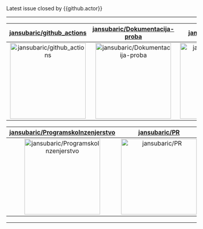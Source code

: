 ## 

Latest issue closed by {{github.actor}}

---

| [jansubaric/github_actions](https://github.com/jansubaric/github_actions) | [jansubaric/Dokumentacija-proba](https://github.com/jansubaric/Dokumentacija-proba) | [jansubaric/Mjerenja](https://github.com/jansubaric/Mjerenja) |
| :-: | :-: | :-: |
| <a href="https://github.com/jansubaric/github_actions"><img src="https://github.com/jansubaric/github_actions/raw/master/DISPLAY.jpg" alt="jansubaric/github_actions" title="jansubaric/github_actions" width="200" height="200"></a> | <a href="https://github.com/jansubaric/Dokumentacija-proba"><img src="https://github.com/jansubaric/github_actions/raw/master/DISPLAY.jpg" alt="jansubaric/Dokumentacija-proba" title="jansubaric/Dokumentacija-proba" width="200" height="200"></a> | <a href="https://github.com/jansubaric/Mjerenja"><img src="https://github.com/jansubaric/github_actions/raw/master/DISPLAY.jpg" alt="jansubaric/Mjerenja" title="jansubaric/Mjerenja" width="200" height="200"></a> |

| [jansubaric/ProgramskoInzenjerstvo](https://github.com/jansubaric/ProgramskoInzenjerstvo) | [jansubaric/PR](https://github.com/jansubaric/PR) | [lukasculac/Mjerenja](https://github.com/lukasculac/Mjerenja) |
| :-: | :-: | :-: |
| <a href="https://github.com/jansubaric/ProgramskoInzenjerstvo"><img src="https://github.com/jansubaric/github_actions/raw/master/DISPLAY.jpg" alt="jansubaric/ProgramskoInzenjerstvo" title="jansubaric/ProgramskoInzenjerstvo" width="200" height="200"></a> | <a href="https://github.com/jansubaric/PR"><img src="https://github.com/jansubaric/github_actions/raw/master/DISPLAY.jpg" alt="jansubaric/PR" title="jansubaric/PR" width="200" height="200"></a> | <a href="https://github.com/lukasculac/Mjerenja"><img src="https://github.com/jansubaric/github_actions/raw/master/DISPLAY.jpg" alt="lukasculac/Mjerenja" title="lukasculac/Mjerenja" width="200" height="200"></a> |



---


